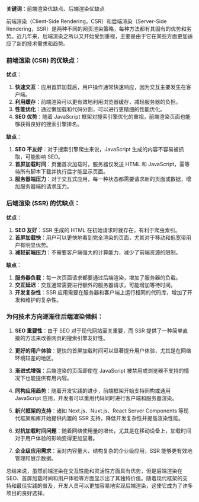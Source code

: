 **关键词**：前端渲染优缺点、后端渲染优缺点

前端渲染（Client-Side Rendering，CSR）和后端渲染（Server-Side Rendering，SSR）是两种不同的网页渲染策略，每种方法都有其固有的优势和劣势。近几年来，后端渲染之所以又开始受到重视，主要是由于它在某些方面更加适应了新的技术需求和趋势。

### 前端渲染 (CSR) 的优缺点：

**优点**：

1. **快速交互**：应用首屏加载后，用户操作通常快速响应，因为交互主要发生在客户端。
2. **利用缓存**：前端渲染可以更有效地利用浏览器缓存，减轻服务器的负担。
3. **性能优化**：通过懒加载和代码分割，可以进行更精细的性能优化。
4. **SEO 优势**：随着 JavaScript 框架对搜索引擎优化的重视，前端渲染页面也能够获得良好的搜索引擎排名。

**缺点**：

1. **SEO 不友好**：对于搜索引擎爬虫来说，JavaScript 生成的内容不容易被抓取，可能影响 SEO。
2. **首屏加载时间**：页面首次加载时，服务器仅发送 HTML 和 JavaScript，需等待所有脚本下载并执行后才能显示页面。
3. **服务器端压力**：对于交互式应用，每一种状态都需要请求新的页面或数据，增加服务器端的请求压力。

### 后端渲染 (SSR) 的优缺点：

**优点**：

1. **SEO 友好**：SSR 生成的 HTML 在初始请求时就存在，有利于爬虫索引。
2. **首屏加载快**：用户可以更快地看到完全渲染的页面，尤其对于移动和低宽带用户有明显优势。
3. **减轻前端压力**：不需要客户端强大的计算能力，减少了前端资源的限制。

**缺点**：

1. **服务器负载**：每一次页面请求都要通过后端渲染，增加了服务器的负载。
2. **交互延迟**：交互通常需要进行额外的服务器请求，可能增加等待时间。
3. **开发复杂性**：SSR 应用需要在服务器和客户端上运行相同的代码库，增加了开发和维护的复杂性。

### 为何技术方向逐渐往后端渲染倾斜：

1. **SEO 重要性**：由于 SEO 对于现代网站至关重要，而 SSR 提供了一种简单直接的方法来改善网页的搜索引擎友好性。

2. **更好的用户体验**：更快的首屏加载时间可以显著提升用户体验，尤其是在网络环境较差的地区。

3. **渐进式增强**：后端渲染的页面即使在 JavaScript 被禁用或浏览器不支持的情况下也能提供有用内容。

4. **同构应用趋势**：随着开发实践的进步，前端框架开始支持同构或通用 JavaScript 应用，开发者可以重用代码同时进行客户端和服务器渲染。

5. **新兴框架的支持**：诸如 Next.js、Nuxt.js、React Server Components 等现代框架和库开始提供内置的 SSR 支持，降低开发复杂性并提高渲染性能。

6. **对抗加载时间问题**：随着网络使用量的增长，尤其是在移动设备上，加载时间对于用户体验的影响变得更加显著。

7. **企业级应用需求**：面对内容量大、结构复杂的企业级应用，SSR 能够更有效地管理和展示数据。

总结来说，虽然前端渲染在交互性能和灵活性方面具有优势，但是后端渲染在 SEO、首屏加载时间和用户体验等方面显示出了其独特价值。随着现代框架的支持和最佳实践的普及，开发人员可以更加容易地实现后端渲染，这使它成为了许多项目的良好选择。

